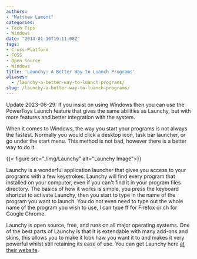 ```yaml
---
authors: 
- "Matthew Lamont"
categories:
- Tech Tips
- Windows
date: "2014-01-10T19:11:08Z"
tags:
- Cross-Platform
- FOSS
- Open Source
- Windows
title: 'Launchy: A Better Way to Luanch Programs'
aliases:
  - /launchy-a-better-way-to-luanch-programs/
slug: /launchy-a-better-way-to-luanch-programs/
---
```


Update 2023-06-29: If you insist on using Windows then you can use the PowerToys Launch feature that gives the same abilities as Launchy, but with more features and better integration with the system.

When it comes to Windows, the way you start your programs is not always the fastest. Normally you would click a desktop icon, task bar launcher, or go under the start menu. This method is not bad, however there is a better way to do it.

{{< figure src="./img/Launchy" alt="Launchy Image">}}


Launchy is a wonderful application launcher that gives you access to your programs with a few keystrokes. Launchy will find every program that installed on your computer, even if you can't find it in your program files directory. The basics of how it works is simple, you press the keyboard shortcut to activate Launchy, then you start to type in the name of the program you want to launch. You do not even need to type out the whole name of the program you wish to use, I can type ff for Firefox or ch for Google Chrome.

Launchy is open source, free, and runs on all major operating systems. One of the best parts of Launchy is that it is extendable with many add-ons and skins, this allows you to make it look haw you want it to and makes it very powerful whilst still retaining its ease of use. You can get Launchy here [at their website](http://www.launchy.net/about.php).

